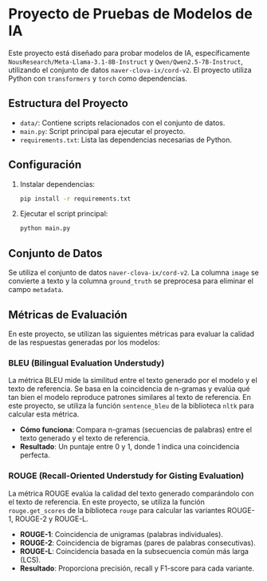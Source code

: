 # Proyecto de Pruebas de Modelos de IA

Este proyecto está diseñado para probar modelos de IA, específicamente `NousResearch/Meta-Llama-3.1-8B-Instruct` y `Qwen/Qwen2.5-7B-Instruct`, utilizando el conjunto de datos `naver-clova-ix/cord-v2`. El proyecto utiliza Python con `transformers` y `torch` como dependencias.

## Estructura del Proyecto

- `data/`: Contiene scripts relacionados con el conjunto de datos.
- `main.py`: Script principal para ejecutar el proyecto.
- `requirements.txt`: Lista las dependencias necesarias de Python.

## Configuración

1. Instalar dependencias:
   ```bash
   pip install -r requirements.txt
   ```
2. Ejecutar el script principal:
   ```bash
   python main.py
   ```

## Conjunto de Datos

Se utiliza el conjunto de datos `naver-clova-ix/cord-v2`. La columna `image` se convierte a texto y la columna `ground_truth` se preprocesa para eliminar el campo `metadata`.

## Métricas de Evaluación

En este proyecto, se utilizan las siguientes métricas para evaluar la calidad de las respuestas generadas por los modelos:

### BLEU (Bilingual Evaluation Understudy)

La métrica BLEU mide la similitud entre el texto generado por el modelo y el texto de referencia. Se basa en la coincidencia de n-gramas y evalúa qué tan bien el modelo reproduce patrones similares al texto de referencia. En este proyecto, se utiliza la función `sentence_bleu` de la biblioteca `nltk` para calcular esta métrica.

- **Cómo funciona**: Compara n-gramas (secuencias de palabras) entre el texto generado y el texto de referencia.
- **Resultado**: Un puntaje entre 0 y 1, donde 1 indica una coincidencia perfecta.

### ROUGE (Recall-Oriented Understudy for Gisting Evaluation)

La métrica ROUGE evalúa la calidad del texto generado comparándolo con el texto de referencia. En este proyecto, se utiliza la función `rouge.get_scores` de la biblioteca `rouge` para calcular las variantes ROUGE-1, ROUGE-2 y ROUGE-L.

- **ROUGE-1**: Coincidencia de unigramas (palabras individuales).
- **ROUGE-2**: Coincidencia de bigramas (pares de palabras consecutivas).
- **ROUGE-L**: Coincidencia basada en la subsecuencia común más larga (LCS).
- **Resultado**: Proporciona precisión, recall y F1-score para cada variante.
